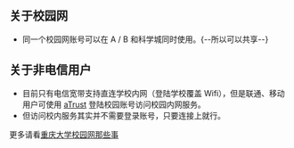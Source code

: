 ## 关于校园网
- 同一个校园网账号可以在 A / B 和科学城同时使用。{--所以可以共享--}
## 关于非电信用户
- 目前只有电信宽带支持直连学校内网（登陆学校覆盖 Wifi），但是联通、移动用户可使用 [aTrust](https://atrust.cqu.edu.cn) 登陆校园账号访问校园内网服务。
- 但访问校内服务其实并不需要登录账号，只要连接上就行。

更多请看[重庆大学校园网那些事](../academic/入学必看/重庆大学校园网那些事.md)